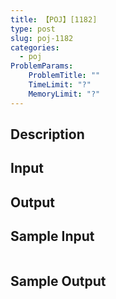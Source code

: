 ```yaml
---
title: 【POJ】[1182]
type: post
slug: poj-1182
categories:
  - poj
ProblemParams:
    ProblemTitle: ""
    TimeLimit: "?"
    MemoryLimit: "?"
---
```


## Description



## Input



## Output



## Sample Input

```

```

## Sample Output

```

```
